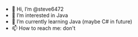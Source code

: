 - 👋 Hi, I’m @steve6472
- 👀 I’m interested in Java
- 🌱 I’m currently learning Java (maybe C# in future)
- 📫 How to reach me: don't

<!---
steve6472/steve6472 is a ✨ special ✨ repository because its `README.md` (this file) appears on your GitHub profile.
You can click the Preview link to take a look at your changes.
--->
